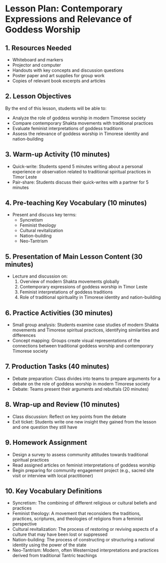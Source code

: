 # Lesson Plan: Contemporary Expressions and Relevance of Goddess Worship

## 1. Resources Needed

- Whiteboard and markers
- Projector and computer
- Handouts with key concepts and discussion questions
- Poster paper and art supplies for group work
- Copies of relevant book excerpts and articles

## 2. Lesson Objectives

By the end of this lesson, students will be able to:
- Analyze the role of goddess worship in modern Timorese society
- Compare contemporary Shakta movements with traditional practices
- Evaluate feminist interpretations of goddess traditions
- Assess the relevance of goddess worship in Timorese identity and nation-building

## 3. Warm-up Activity (10 minutes)

- Quick-write: Students spend 5 minutes writing about a personal experience or observation related to traditional spiritual practices in Timor Leste
- Pair-share: Students discuss their quick-writes with a partner for 5 minutes

## 4. Pre-teaching Key Vocabulary (10 minutes)

- Present and discuss key terms:
  - Syncretism
  - Feminist theology
  - Cultural revitalization
  - Nation-building
  - Neo-Tantrism

## 5. Presentation of Main Lesson Content (30 minutes)

- Lecture and discussion on:
  1. Overview of modern Shakta movements globally
  2. Contemporary expressions of goddess worship in Timor Leste
  3. Feminist interpretations of goddess traditions
  4. Role of traditional spirituality in Timorese identity and nation-building

## 6. Practice Activities (30 minutes)

- Small group analysis: Students examine case studies of modern Shakta movements and Timorese spiritual practices, identifying similarities and differences
- Concept mapping: Groups create visual representations of the connections between traditional goddess worship and contemporary Timorese society

## 7. Production Tasks (40 minutes)

- Debate preparation: Class divides into teams to prepare arguments for a debate on the role of goddess worship in modern Timorese society
- Debate: Teams present their arguments and rebuttals (20 minutes)

## 8. Wrap-up and Review (10 minutes)

- Class discussion: Reflect on key points from the debate
- Exit ticket: Students write one new insight they gained from the lesson and one question they still have

## 9. Homework Assignment

- Design a survey to assess community attitudes towards traditional spiritual practices
- Read assigned articles on feminist interpretations of goddess worship
- Begin preparing for community engagement project (e.g., sacred site visit or interview with local practitioner)

## 10. Key Vocabulary Definitions

- Syncretism: The combining of different religious or cultural beliefs and practices
- Feminist theology: A movement that reconsiders the traditions, practices, scriptures, and theologies of religions from a feminist perspective
- Cultural revitalization: The process of restoring or reviving aspects of a culture that may have been lost or suppressed
- Nation-building: The process of constructing or structuring a national identity using the power of the state
- Neo-Tantrism: Modern, often Westernized interpretations and practices derived from traditional Tantric teachings
